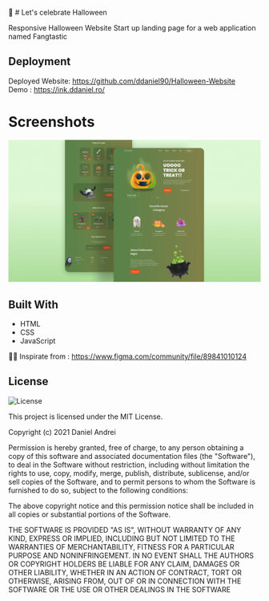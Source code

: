 🎃 # Let's celebrate Halloween

Responsive Halloween Website 
Start up landing page for a web application named Fangtastic

 ## Deployment

Deployed Website: https://github.com/ddaniel90/Halloween-Website </br>
Demo : https://ink.ddaniel.ro/

# Screenshots
![halloween](/preview.png)

 ## Built With

  * HTML
  * CSS
  * JavaScript
  
  👨‍🎨 Inspirate from : https://www.figma.com/community/file/89841010124
  
  ## License

![License](https://img.shields.io/badge/license-MIT%20License-blue.svg)

This project is licensed under the MIT License.

Copyright (c) 2021 Daniel Andrei

Permission is hereby granted, free of charge, to any person obtaining a copy
of this software and associated documentation files (the "Software"), to deal
in the Software without restriction, including without limitation the rights
to use, copy, modify, merge, publish, distribute, sublicense, and/or sell
copies of the Software, and to permit persons to whom the Software is
furnished to do so, subject to the following conditions:

The above copyright notice and this permission notice shall be included in all
copies or substantial portions of the Software.

THE SOFTWARE IS PROVIDED "AS IS", WITHOUT WARRANTY OF ANY KIND, EXPRESS OR
IMPLIED, INCLUDING BUT NOT LIMITED TO THE WARRANTIES OF MERCHANTABILITY,
FITNESS FOR A PARTICULAR PURPOSE AND NONINFRINGEMENT. IN NO EVENT SHALL THE
AUTHORS OR COPYRIGHT HOLDERS BE LIABLE FOR ANY CLAIM, DAMAGES OR OTHER
LIABILITY, WHETHER IN AN ACTION OF CONTRACT, TORT OR OTHERWISE, ARISING FROM,
OUT OF OR IN CONNECTION WITH THE SOFTWARE OR THE USE OR OTHER DEALINGS IN THE
SOFTWARE
